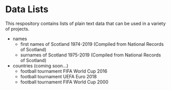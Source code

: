 # Data Lists
This respository contains lists of plain text data that can be used in a variety of projects.

- names
  - first names of Scotland 1974-2019 (Compiled from National Records of Scotland)
  - surnames of Scotland 1975-2019 (Compiled from National Records of Scotland)
- countries (coming soon...)
  - football tournament FIFA World Cup 2016
  - football tournament UEFA Euro 2018
  - football tournament FIFA World Cup 2000
